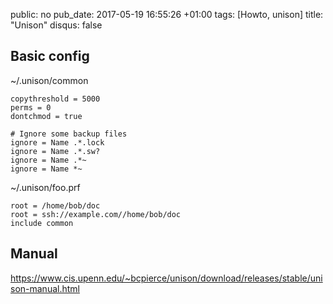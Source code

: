 public: no
pub_date: 2017-05-19 16:55:26 +01:00
tags: [Howto, unison]
title: "Unison"
disqus: false

## Basic config

~/.unison/common

    copythreshold = 5000
    perms = 0
    dontchmod = true

    # Ignore some backup files
    ignore = Name .*.lock
    ignore = Name .*.sw?
    ignore = Name .*~
    ignore = Name *~

~/.unison/foo.prf

    root = /home/bob/doc
    root = ssh://example.com//home/bob/doc
    include common

## Manual

<https://www.cis.upenn.edu/~bcpierce/unison/download/releases/stable/unison-manual.html>

